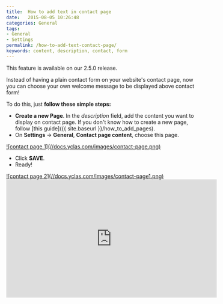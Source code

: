 ```yaml
---
title:  How to add text in contact page
date:   2015-08-05 10:26:48
categories: General
tags: 
- General
- Settings
permalink: /how-to-add-text-contact-page/
keywords: content, description, contact, form
---
```

<div class="alert alert-warning">
<strong><i class="glyphicon glyphicon-warning-sign"></i> </strong> This feature is available on our 2.5.0 release.
</div>

Instead of having a plain contact form on your website's contact page, now you can choose your own welcome message to be displayed above contact form!

To do this, just **follow these simple steps:**

+ **Create a new Page**. In the _description_ field, add the content you want to display on contact page. If you don't know how to create a new page, follow [this guide]({{ site.baseurl }}/how_to_add_pages).
+ On **Settings** -> **General**, **Contact page content**, choose this page.

<a href="//docs.yclas.com/images/contact-page.png" class="thumbnail gallery-item" data-gallery>
![contact page 1](//docs.yclas.com/images/contact-page.png)
</a>

+ Click **SAVE**.
+ Ready!

<a href="//docs.yclas.com/images/contact-page1.png" class="thumbnail gallery-item" data-gallery>
![contact page 2](//docs.yclas.com/images/contact-page1.png)
</a>


<iframe width="560" height="315" src="https://www.youtube.com/embed/k7EkqtbKT14" frameborder="0" allowfullscreen></iframe>
